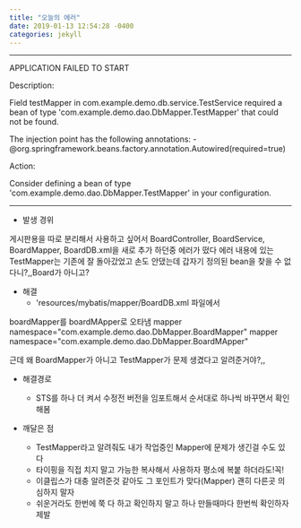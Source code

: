 ```yaml
---
title: "오늘의 에러"
date: 2019-01-13 12:54:28 -0400
categories: jekyll
---
```


* * *
APPLICATION FAILED TO START


Description:

Field testMapper in com.example.demo.db.service.TestService required a bean of type 'com.example.demo.dao.DbMapper.TestMapper' that could not be found.

The injection point has the following annotations:
	- @org.springframework.beans.factory.annotation.Autowired(required=true)

Action:

Consider defining a bean of type 'com.example.demo.dao.DbMapper.TestMapper' in your configuration.
* * *

- 발생 경위

게시판용을 따로 분리해서 사용하고 싶어서  BoardController, BoardService, BoardMapper, BoardDB.xml을 새로 추가 하던중 에러가 떴다
에러 내용에 있는 TestMapper는 기존에 잘 돌아갔었고 손도 안댔는데 갑자기 정의된 bean을 찾을 수 없다니?,,Board가 아니고?

- 해결 
  - 'resources/mybatis/mapper/BoardDB.xml 파일에서


boardMapper를 boardMApper로 오타냄
	    mapper namespace="com.example.demo.dao.DbMapper.BoardMapper"
	    mapper namespace="com.example.demo.dao.DbMapper.BoardMApper"

근데 왜 BoardMapper가 아니고 TestMapper가 문제 생겼다고 알려준거야?,,

- 해결경로
  - STS를 하나 더 켜서 수정전 버전을 임포트해서 순서대로 하나씩 바꾸면서 확인해봄


- 깨달은 점
  - TestMapper라고 알려줘도 내가 작업중인 Mapper에 문제가 생긴걸 수도 있다
  - 타이핑을 직접 치지 말고 가능한 복사해서 사용하자 평소에 복붙 하더라도!꼭!
  - 이클립스가 대충 알려준것 같아도 그 포인트가 맞다(Mapper) 괜히 다른곳 의심하지 말자
  - 쉬운거라도 한번에 쭉 다 하고 확인하지 말고 하나 만들때마다 한번씩 확인하자 제발
